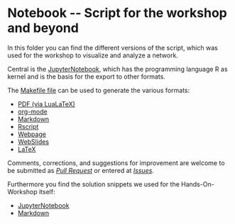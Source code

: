 # Notebook -- Script for the workshop and beyond

In this folder you can find the different versions of the script,
which was used for the workshop to visualize and analyze a network.

Central is the [JupyterNotebook](the-promise-of-networking.ipynb), which has the programming language R as kernel and is the basis for the export to other formats.

<!-- The Markdown version is still cleaned up after conversion, for which [Markdownlint](https://github.com/DavidAnson/markdownlint) is used. -->

The [Makefile file](makefile) can be used to generate the various formats:

- [PDF (via LuaLaTeX)](the-promise-to-partner.pdf)
- [org-mode](the-promise-to-partner.org)
- [Markdown](the-promise-of-networking.md)
- [Rscript](the-promise-to-partner.r)
- [Webpage](the-promise-of-networking.html)
- [WebSlides](the-promise-to-partner.slides.html)
- [LaTeX](the-promise-to-partner.tex)

Comments, corrections, and suggestions for improvement are welcome to be submitted as [_Pull Request_](https://github.com/LukasCBossert/the-promise-to-partner/pulls) or entered at [_Issues_](https://github.com/LukasCBossert/the-promise-to-partner/issues).

Furthermore you find the solution snippets we used for the Hands-On-Workshop itself:

- [JupyterNotebook](the-promise-to-partner-workshop.ipynb)
- [Markdown](the-promise-to-partner-workshop.md)
